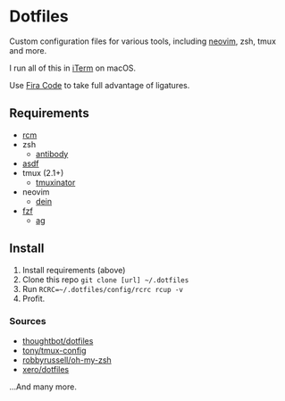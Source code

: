 # Dotfiles

Custom configuration files for various tools, including [neovim](https://neovim.io), zsh, tmux and more.

I run all of this in [iTerm](https://iterm2.com) on macOS.

Use [Fira Code](https://github.com/tonsky/FiraCode) to take full advantage of ligatures.

## Requirements

- [rcm](https://github.com/thoughtbot/rcm)
- zsh
  - [antibody](getantibody/antibody)
- [asdf](https://github.com/asdf-vm/asdf)
- tmux (2.1+)
  - [tmuxinator](https://github.com/tmuxinator/tmuxinator)
- neovim
  - [dein](https://github.com/Shougo/dein.vim)
- [fzf](https://github.com/junegunn/fzf)
  - [ag](https://github.com/ggreer/the_silver_searcher)

## Install

1. Install requirements (above)
2. Clone this repo `git clone [url] ~/.dotfiles`
3. Run `RCRC=~/.dotfiles/config/rcrc rcup -v`
4. Profit.

### Sources

- [thoughtbot/dotfiles](https://github.com/thoughtbot/dotfiles)
- [tony/tmux-config](https://github.com/tony/tmux-config)
- [robbyrussell/oh-my-zsh](https://github.com/tony/tmux-config)
- [xero/dotfiles](https://github.com/xero/dotfiles)

...And many more.
